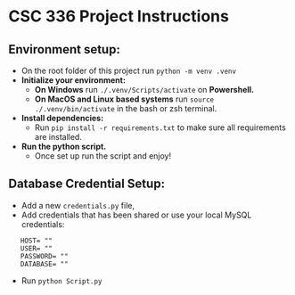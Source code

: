 # CSC 336 Project Instructions

## Environment setup:
- On the root folder of this project run `python -m venv .venv`
- **Initialize your environment:**
  - **On Windows** run `./.venv/Scripts/activate` on **Powershell.**
  - **On MacOS and Linux based systems** run `source ./.venv/bin/activate` in the bash or zsh terminal.
- **Install dependencies:**
  - Run `pip install -r requirements.txt` to make sure all requirements are installed.
- **Run the python script.**
  - Once set up run the script and enjoy!

## Database Credential Setup:
- Add a new `credentials.py` file,
- Add credentials that has been shared or use your local MySQL credentials: 
```
   HOST= ""
   USER= ""
   PASSWORD= ""
   DATABASE= "" 
 ```
- Run `python Script.py`

